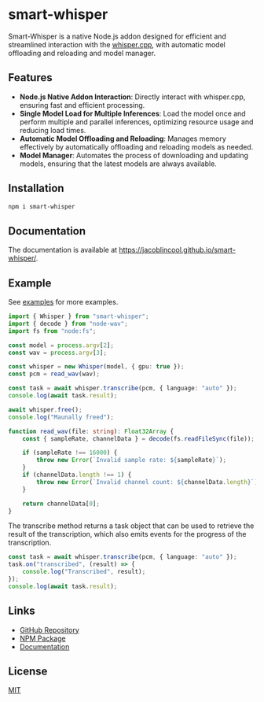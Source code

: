 # smart-whisper

Smart-Whisper is a native Node.js addon designed for efficient and streamlined interaction with the [whisper.cpp](https://github.com/ggerganov/whisper.cpp), with automatic model offloading and reloading and model manager.

## Features

- **Node.js Native Addon Interaction**: Directly interact with whisper.cpp, ensuring fast and efficient processing.
- **Single Model Load for Multiple Inferences**: Load the model once and perform multiple and parallel inferences, optimizing resource usage and reducing load times.
- **Automatic Model Offloading and Reloading**: Manages memory effectively by automatically offloading and reloading models as needed.
- **Model Manager**: Automates the process of downloading and updating models, ensuring that the latest models are always available.

## Installation

```sh
npm i smart-whisper
```

## Documentation

The documentation is available at <https://jacoblincool.github.io/smart-whisper/>.

## Example

See [examples](./examples) for more examples.

```ts
import { Whisper } from "smart-whisper";
import { decode } from "node-wav";
import fs from "node:fs";

const model = process.argv[2];
const wav = process.argv[3];

const whisper = new Whisper(model, { gpu: true });
const pcm = read_wav(wav);

const task = await whisper.transcribe(pcm, { language: "auto" });
console.log(await task.result);

await whisper.free();
console.log("Maunally freed");

function read_wav(file: string): Float32Array {
    const { sampleRate, channelData } = decode(fs.readFileSync(file));

    if (sampleRate !== 16000) {
        throw new Error(`Invalid sample rate: ${sampleRate}`);
    }
    if (channelData.length !== 1) {
        throw new Error(`Invalid channel count: ${channelData.length}`);
    }

    return channelData[0];
}
```

The transcribe method returns a task object that can be used to retrieve the result of the transcription, which also emits events for the progress of the transcription.

```ts
const task = await whisper.transcribe(pcm, { language: "auto" });
task.on("transcribed", (result) => {
    console.log("Transcribed", result);
});
console.log(await task.result);
```

## Links

- [GitHub Repository](https://github.com/JacobLinCool/smart-whisper)
- [NPM Package](https://www.npmjs.com/package/smart-whisper)
- [Documentation](https://jacoblincool.github.io/smart-whisper/)

## License

[MIT](./LICENSE)
